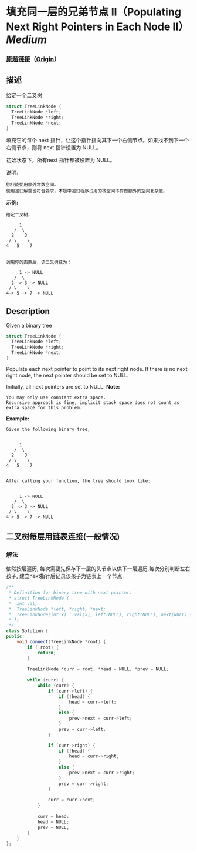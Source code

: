 # 填充同一层的兄弟节点 II（Populating Next Right Pointers in Each Node II）*Medium*
### [原题链接](https://leetcode-cn.com/problems/populating-next-right-pointers-in-each-node-ii)（[Origin](https://leetcode.com/problems/populating-next-right-pointers-in-each-node-ii)）
## 描述
给定一个二叉树
```c++
struct TreeLinkNode {
  TreeLinkNode *left;
  TreeLinkNode *right;
  TreeLinkNode *next;
}
```


填充它的每个 next 指针，让这个指针指向其下一个右侧节点。如果找不到下一个右侧节点，则将 next 指针设置为 NULL。

初始状态下，所有next 指针都被设置为 NULL。

说明:


	你只能使用额外常数空间。
	使用递归解题也符合要求，本题中递归程序占用的栈空间不算做额外的空间复杂度。


**示例:**
```
给定二叉树，

     1
   /  \
  2    3
 / \    \
4   5    7


调用你的函数后，该二叉树变为：

     1 -> NULL
   /  \
  2 -> 3 -> NULL
 / \    \
4-> 5 -> 7 -> NULL
```

## Description
Given a binary tree

```c++
struct TreeLinkNode {
  TreeLinkNode *left;
  TreeLinkNode *right;
  TreeLinkNode *next;
}
```


Populate each next pointer to point to its next right node. If there is no next right node, the next pointer should be set to NULL.

Initially, all next pointers are set to NULL.
**Note:**



	You may only use constant extra space.
	Recursive approach is fine, implicit stack space does not count as extra space for this problem.


**Example:**
```
Given the following binary tree,


     1
   /  \
  2    3
 / \    \
4   5    7


After calling your function, the tree should look like:


     1 -> NULL
   /  \
  2 -> 3 -> NULL
 / \    \
4-> 5 -> 7 -> NULL
```



## 二叉树每层用链表连接(一般情况)
### 解法
依然按层遍历, 每次需要先保存下一层的头节点以供下一层遍历.每次分别判断左右孩子, 建立next指针后记录该孩子为链表上一个节点.
```c++
/**
 * Definition for binary tree with next pointer.
 * struct TreeLinkNode {
 *  int val;
 *  TreeLinkNode *left, *right, *next;
 *  TreeLinkNode(int x) : val(x), left(NULL), right(NULL), next(NULL) {}
 * };
 */
class Solution {
public:
    void connect(TreeLinkNode *root) {
        if (!root) {
            return;
        }
        
        TreeLinkNode *curr = root, *head = NULL, *prev = NULL;
        
        while (curr) {
            while (curr) {
                if (curr->left) {
                    if (!head) {
                        head = curr->left;
                    }
                    else {
                        prev->next = curr->left;
                    }
                    prev = curr->left;
                }

                if (curr->right) {
                    if (!head) {
                        head = curr->right;
                    }
                    else {
                        prev->next = curr->right;
                    }
                    prev = curr->right;
                }
                
                curr = curr->next;
            }
            
            curr = head;
            head = NULL;
            prev = NULL;
        }
    }
};
```